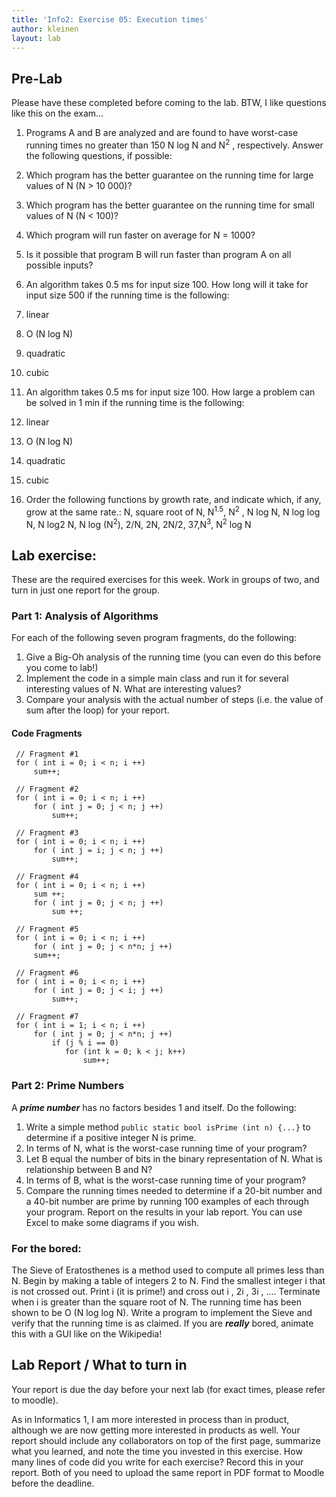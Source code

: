 ```yaml
---
title: 'Info2: Exercise 05: Execution times'
author: kleinen
layout: lab
---
```


## Pre-Lab

Please have these completed before coming to the lab. BTW, I like questions like this on the exam...

1. Programs A and B are analyzed and are found to have worst-case running times no greater than 150 N log N and N<sup>2</sup> , respectively. Answer the following questions, if possible:

  1. Which program has the better guarantee on the running time for large values of N (N > 10 000)?
  2. Which program has the better guarantee on the running time for small values of N (N < 100)?
  3. Which program will run faster on average for N = 1000?
  4.  Is it possible that program B will run faster than program A on all possible inputs?

2. An algorithm takes 0.5 ms for input size 100. How long will it take for input size 500 if the running time is the following:

  1. linear
  2. O (N log N)
  3. quadratic
  4. cubic

3. An algorithm takes 0.5 ms for input size 100. How large a problem can be solved in 1 min if the running time is the following:

  1. linear
  2. O (N log N)
  3. quadratic
  4. cubic

4. Order the following functions by growth rate, and indicate which, if any, grow at the same rate.:
N, square root of N, N<sup>1.5</sup>, N<sup>2</sup> , N log N, N log log N, N log2 N, N log (N<sup>2</sup>), 2/N, 2N, 2N/2, 37,N<sup>3</sup>, N<sup>2</sup> log N



## Lab exercise:

These are the required exercises for this week. Work in groups of two, and turn in just one report for the group.

### Part 1: Analysis of Algorithms
For each of the following seven program fragments, do the following:

1. Give a Big-Oh analysis of the running time (you can even do this before you come to lab!)
2. Implement the code in a simple main class and run it for several interesting values of N. What are interesting values?
3. Compare your analysis with the actual number of steps (i.e. the value of sum after the loop) for your report.

#### Code Fragments

     // Fragment #1
     for ( int i = 0; i < n; i ++)
         sum++;

     // Fragment #2
     for ( int i = 0; i < n; i ++)
         for ( int j = 0; j < n; j ++)
             sum++;

     // Fragment #3
     for ( int i = 0; i < n; i ++)
         for ( int j = i; j < n; j ++)
             sum++;

     // Fragment #4
     for ( int i = 0; i < n; i ++)
         sum ++;
         for ( int j = 0; j < n; j ++)
             sum ++;

     // Fragment #5
     for ( int i = 0; i < n; i ++)
         for ( int j = 0; j < n*n; j ++)
         sum++;

     // Fragment #6
     for ( int i = 0; i < n; i ++)
         for ( int j = 0; j < i; j ++)
             sum++;

     // Fragment #7
     for ( int i = 1; i < n; i ++)
         for ( int j = 0; j < n*n; j ++)
             if (j % i == 0)
                for (int k = 0; k < j; k++)
                    sum++;

### Part 2: Prime Numbers

A  ***prime number*** has no factors besides 1 and itself. Do the following:

1. Write a simple method `public static bool isPrime (int n) {...}` to determine if a positive integer N is prime.
2. In terms of N, what is the worst-case running time of your program?
3. Let B equal the number of bits in the binary representation of N. What is relationship between B and N?
4. In terms of B, what is the worst-case running time of your program?
5. Compare the running times needed to determine if a 20-bit number and a 40-bit number are prime by running 100 examples of each through your program. Report on the results in your lab report. You can use Excel to make some diagrams if you wish.

### For the bored:

The Sieve of Eratosthenes is a method used to compute all primes less than N. Begin by making a table of integers 2 to N.
Find the smallest integer i that is not crossed out. Print i (it is prime!) and cross out i , 2i , 3i , ....
Terminate when i is greater than the square root of N. The running time has been shown to be O (N log log N). Write a program to implement the Sieve and verify that the running time is as claimed. If you are ***really*** bored, animate this with a GUI like on the Wikipedia!

## Lab Report / What to turn in

Your report is due the day before your next lab (for exact times, please refer to moodle).

As in Informatics 1, I am more interested in process than in product,
although we are now getting more interested in products as well.
Your report should include any collaborators on top of the first page,
summarize what you learned,
and note the time you invested in this exercise. How many lines of code did you write for each exercise? Record this in your report.
Both of you need to upload the same report in PDF format to Moodle before the deadline.


